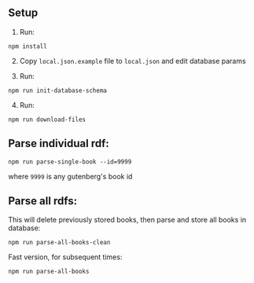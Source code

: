 
Setup
-----

1. Run: 
```
npm install
```
2. Copy `local.json.example` file to `local.json` and edit database params

3. Run:
```
npm run init-database-schema
```
4. Run:
```
npm run download-files
``` 
     

Parse individual rdf:
--
```
npm run parse-single-book --id=9999
``` 
where `9999` is any gutenberg's book id 


Parse all rdfs:
--
This will delete previously stored books, then parse and store all books in database:
 ```
npm run parse-all-books-clean
```
Fast version, for subsequent times:
 ```
npm run parse-all-books
```